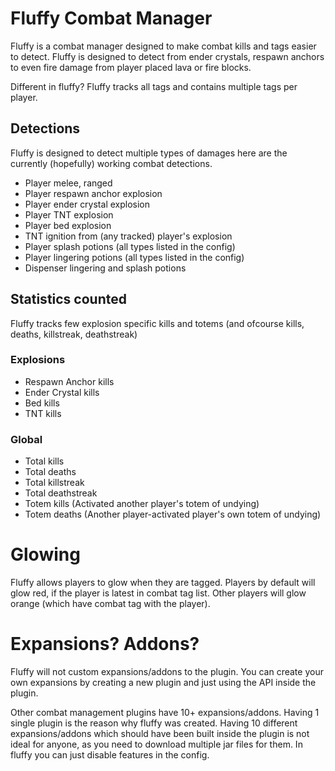 # Fluffy Combat Manager
Fluffy is a combat manager designed to make combat kills and tags easier to detect. Fluffy is designed to detect from ender crystals, respawn anchors to even fire damage from player placed lava or fire blocks.

Different in fluffy? Fluffy tracks all tags and contains multiple tags per player.

## Detections
Fluffy is designed to detect multiple types of damages here are the currently (hopefully) working combat detections.

- Player melee, ranged
- Player respawn anchor explosion
- Player ender crystal explosion
- Player TNT explosion
- Player bed explosion
- TNT ignition from (any tracked) player's explosion
- Player splash potions (all types listed in the config)
- Player lingering potions (all types listed in the config)
- Dispenser lingering and splash potions

## Statistics counted
Fluffy tracks few explosion specific kills and totems (and ofcourse kills, deaths, killstreak, deathstreak)

### Explosions
- Respawn Anchor kills
- Ender Crystal kills
- Bed kills
- TNT kills

### Global
- Total kills
- Total deaths
- Total killstreak
- Total deathstreak
- Totem kills (Activated another player's totem of undying)
- Totem deaths (Another player-activated player's own totem of undying)

# Glowing
Fluffy allows players to glow when they are tagged. Players by default will glow red, if the player is latest in combat tag list. Other players will glow orange (which have combat tag with the player).

# Expansions? Addons?
Fluffy will not custom expansions/addons to the plugin.
You can create your own expansions by creating a new plugin and just using the API inside the plugin.

Other combat management plugins have 10+ expansions/addons.
Having 1 single plugin is the reason why fluffy was created.
Having 10 different expansions/addons which should have been built inside the plugin is not ideal for anyone,
as you need to download multiple jar files for them.
In fluffy you can just disable features in the config.